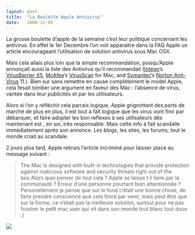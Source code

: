 ```yaml
---
layout:	post
title:	"La Boulette Apple Antivirus"
date:	2008-12-05
---
```


  La grosse boulette d’apple de la semaine c’est leur politique concernant les antivirus. En effet le 1er Decembre l’on voit apparaitre dans la FAQ Apple un article encourageant l’utilisation de solution antivirus sous Mac OSX.

Mais cela allais plus loin que la simple recommandation, puisqu’Apple annonçait aussi la liste des Antivirus qu’il recommandait ([Intego](http://www.intego.com/ "Intego")’s [VirusBarrier X5](http://en.wikipedia.org/wiki/VirusBarrier_X5 "VirusBarrier X5"), [McAfee](http://www.mcafee.com/ "McAfee")’s [VirusScan](http://www.mcafee.com "McAfee VirusScan") for Mac, and [Symantec](http://www.symantec.com "Symantec")’s [Norton Anti-Virus](http://www.symantec.com/norton/index.jsp "Norton AntiVirus") 11.). Bien sur sans remettre en cause complétement le model Apple, cela fesait tomber une argument en faveur des Mac : l’absence de virus, vantée dans leur publicités et par les utilisateurs.

Alors si l’on y réfléchit cela parrais logique, Apple grignottant des parts de marché de plus en plus, il est tout à fait logique que les virus vont finir par débarquer, et faire adopter les bon reflexes à ses utilisateurs dès maintenant est , en soi, très responsable. Mais cette info à fait scandalle immédiatement après son annonce. Les blogs, les sites, les forums, tout le monde criait au scandale.

2 jours plus tard, Apple retirais l’article incriminé pour laisser place au message suivant :


> The Mac is designed with built-in technologies that provide protection against malicious software and security threats right out of the box.Alors quoi penser de tout cela ? Apple se laisse t il faire par la communauté ? Erreur d’une personne pourtant bien attentionnée ? Personellement je pense que sur le fond c’était une bonne chose, de faire prendre conscience que cela finira par venir, mais peut être que sur la forme, ce n’était pas la meilleure solution, surtout pour ne pas frustrer le petit mac user qui vit dans son monde tout blanc tout doux ;)

![](/img/0*ade6jz5jSmo55Qhc.)  